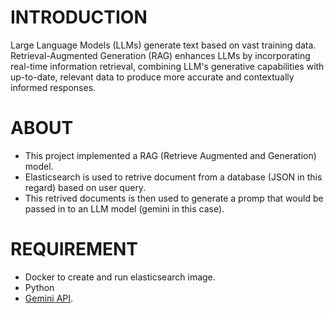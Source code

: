 # INTRODUCTION 
Large Language Models (LLMs) generate text based on vast training data. Retrieval-Augmented Generation (RAG) enhances LLMs by incorporating real-time information retrieval, combining LLM's generative capabilities with up-to-date, relevant data to produce more accurate and contextually informed responses.

# ABOUT
* This project implemented a RAG (Retrieve Augmented and Generation) model.
* Elasticsearch is used to retrive document from a database (JSON in this regard) based on user query.
* This retrived documents is then used to generate a promp that would be passed in to an LLM model (gemini in this case).

# REQUIREMENT
* Docker to create and run elasticsearch image.
* Python 
* [Gemini API](https://ai.google.dev/gemini-api/docs/get-started/tutorial?lang=python). 
